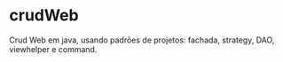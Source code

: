 # crudWeb

Crud Web em java, usando padrões de projetos: fachada, strategy, DAO, viewhelper e command.

